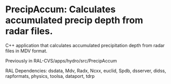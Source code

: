 # PrecipAccum: Calculates accumulated precip depth from radar files.

C++ application that calculates accumulated precipitation depth from radar files in MDV format.

Previously in RAL-CVS/apps/hydro/src/PrecipAccum

RAL Dependencies: dsdata, Mdv, Radx, Ncxx, euclid, Spdb, dsserver, didss, rapformats, physics, toolsa, dataport, tdrp
